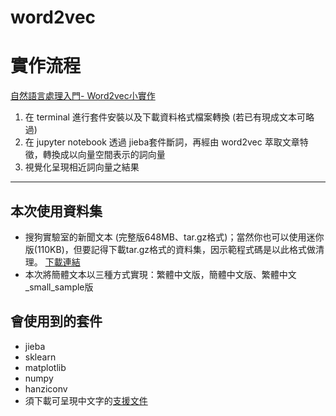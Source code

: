 
# word2vec
# 實作流程
[自然語言處理入門- Word2vec小實作](https://medium.com/pyladies-taiwan/%E8%87%AA%E7%84%B6%E8%AA%9E%E8%A8%80%E8%99%95%E7%90%86%E5%85%A5%E9%96%80-word2vec%E5%B0%8F%E5%AF%A6%E4%BD%9C-f8832d9677c8)
1. 在 terminal 進行套件安裝以及下載資料格式檔案轉換 (若已有現成文本可略過) 
2. 在 jupyter notebook 透過 jieba套件斷詞，再經由 word2vec 萃取文章特徵，轉換成以向量空間表示的詞向量
3. 視覺化呈現相近詞向量之結果
---

## 本次使用資料集
- 搜狗實驗室的新聞文本 (完整版648MB、tar.gz格式)；當然你也可以使用迷你版(110KB)，但要記得下載tar.gz格式的資料集，因示範程式碼是以此格式做清理。
[下載連結](http://www.sogou.com/labs/resource/cs.php)
- 本次將簡體文本以三種方式實現：繁體中文版，簡體中文版、繁體中文_small_sample版



## 會使用到的套件
- jieba
- sklearn
- matplotlib
- numpy
- hanziconv
- 須下載可呈現中文字的[支援文件](https://github.com/sebastianbergmann/phpunit-documentation/blob/master/build/fonts/wqy-microhei/wqy-microhei.ttc)
